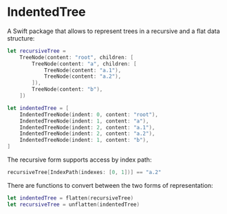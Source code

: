 # IndentedTree

A Swift package that allows to represent trees in a recursive and a flat data structure:

```swift
let recursiveTree =
    TreeNode(content: "root", children: [
        TreeNode(content: "a", children: [
            TreeNode(content: "a.1"),
            TreeNode(content: "a.2"),
        ]),
        TreeNode(content: "b"),
    ])

let indentedTree = [
    IndentedTreeNode(indent: 0, content: "root"),
    IndentedTreeNode(indent: 1, content: "a"),
    IndentedTreeNode(indent: 2, content: "a.1"),
    IndentedTreeNode(indent: 2, content: "a.2"),
    IndentedTreeNode(indent: 1, content: "b"),
]
```

The recursive form supports access by index path:

```swift
recursiveTree[IndexPath(indexes: [0, 1])] == "a.2"
```

There are functions to convert between the two forms of representation:

```swift
let indentedTree = flatten(recursiveTree)
let recursiveTree = unflatten(indentedTree)
```
